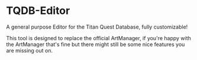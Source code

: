 # TQDB-Editor
A general purpose Editor for the Titan Quest Database, fully customizable!

This tool is designed to replace the official ArtManager, if you're happy with the ArtManager that's fine but there might still be some nice features you are missing out on.
